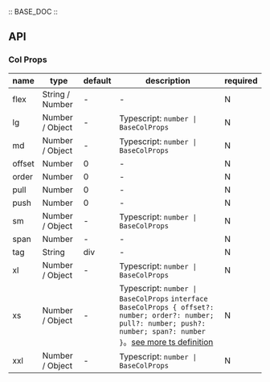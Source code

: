 :: BASE_DOC ::

## API

### Col Props

name | type | default | description | required
-- | -- | -- | -- | --
flex | String / Number | - | \- | N
lg | Number / Object | - | Typescript: `number \| BaseColProps` | N
md | Number / Object | - | Typescript: `number \| BaseColProps` | N
offset | Number | 0 | \- | N
order | Number | 0 | \- | N
pull | Number | 0 | \- | N
push | Number | 0 | \- | N
sm | Number / Object | - | Typescript: `number \| BaseColProps` | N
span | Number | - | \- | N
tag | String | div | \- | N
xl | Number / Object | - | Typescript: `number \| BaseColProps` | N
xs | Number / Object | - | Typescript: `number \| BaseColProps` `interface BaseColProps { offset?: number; order?: number; pull?: number; push?: number; span?: number }`。[see more ts definition](https://github.com/Tencent/tdesign-vue/tree/develop/src/col/type.ts) | N
xxl | Number / Object | - | Typescript: `number \| BaseColProps` | N
